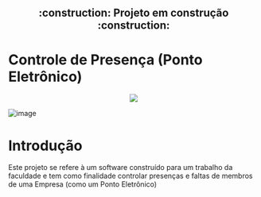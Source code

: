 <h2 align="center"> 
    :construction:  Projeto em construção  :construction:
</h2>

# Controle de Presença (Ponto Eletrônico)

<p align="center">
   <img src="http://img.shields.io/static/v1?label=STATUS&message=EM%20DESENVOLVIMENTO&color=RED&style=for-the-badge" #vitrinedev/>
</p>



![image](https://user-images.githubusercontent.com/119074384/215282635-53443d7a-c311-4fa8-acc6-c5f9bbef17d1.png)



# Introdução
Este projeto se refere à um software construído para um trabalho da faculdade e tem como finalidade controlar presenças e faltas de membros de uma Empresa  (como um Ponto Eletrônico)
